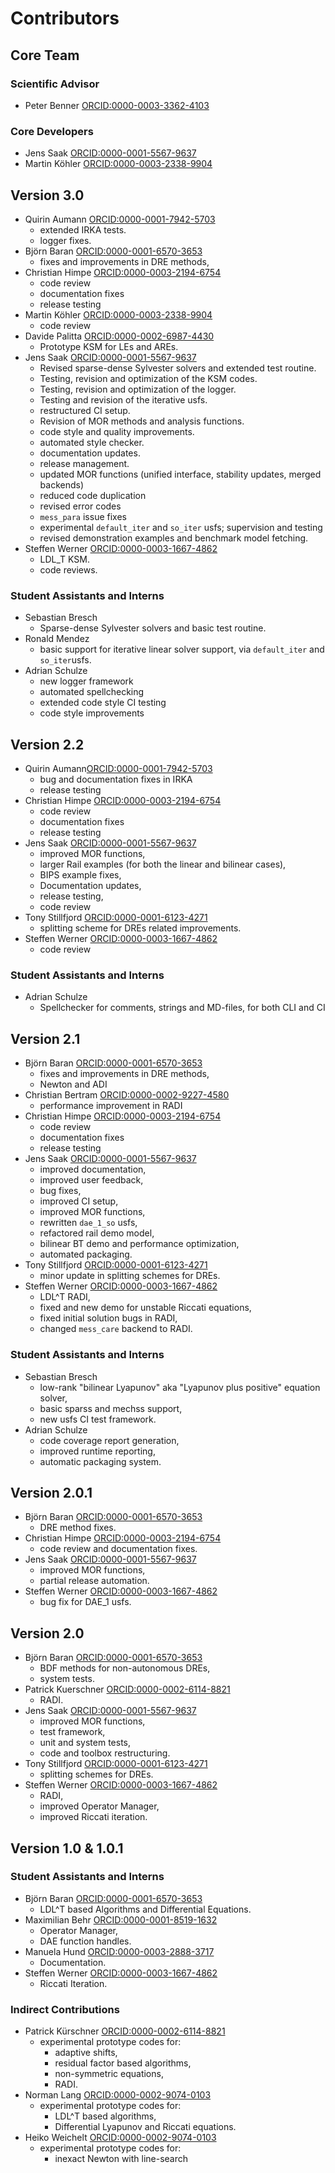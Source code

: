 # Contributors

## Core Team

### Scientific Advisor

- Peter Benner [ORCID:0000-0003-3362-4103](https://orcid.org/0000-0003-3362-4103)

### Core Developers

- Jens Saak [ORCID:0000-0001-5567-9637](https://orcid.org/0000-0001-5567-9637)
- Martin Köhler [ORCID:0000-0003-2338-9904](https://orcid.org/0000-0003-2338-9904)

## Version 3.0

- Quirin Aumann [ORCID:0000-0001-7942-5703](https://orcid.org/0000-0001-7942-5703)
   - extended IRKA tests.
   - logger fixes.
- Björn Baran [ORCID:0000-0001-6570-3653](https://orcid.org/0000-0001-6570-3653)
   - fixes and improvements in DRE methods,
- Christian Himpe [ORCID:0000-0003-2194-6754](https://orcid.org/0000-0003-2194-6754)
   - code review
   - documentation fixes
   - release testing
- Martin Köhler [ORCID:0000-0003-2338-9904](https://orcid.org/0000-0003-2338-9904)
   - code review
- Davide Palitta [ORCID:0000-0002-6987-4430](https://orcid.org/0000-0002-6987-4430)
   - Prototype KSM for LEs and AREs.
- Jens Saak [ORCID:0000-0001-5567-9637](https://orcid.org/0000-0001-5567-9637)
   - Revised sparse-dense Sylvester solvers and extended test routine.
   - Testing, revision and optimization of the KSM codes.
   - Testing, revision and optimization of the logger.
   - Testing and revision of the iterative usfs.
   - restructured CI setup.
   - Revision of MOR methods and analysis functions.
   - code style and quality improvements.
   - automated style checker.
   - documentation updates.
   - release management.
   - updated MOR functions
     (unified interface, stability updates, merged backends)
   - reduced code duplication
   - revised error codes
   - `mess_para` issue fixes
   - experimental `default_iter` and `so_iter` usfs; supervision and
     testing
   - revised demonstration examples and benchmark model fetching.
- Steffen Werner [ORCID:0000-0003-1667-4862](https://orcid.org/0000-0003-1667-4862)
   - LDL_T KSM.
   - code reviews.

### Student Assistants and Interns

- Sebastian Bresch
   - Sparse-dense Sylvester solvers and basic test routine.
- Ronald Mendez
   - basic support for iterative linear solver support, via
     `default_iter` and `so_iter`usfs.
- Adrian Schulze
   - new logger framework
   - automated spellchecking
   - extended code style CI testing
   - code style improvements

## Version 2.2

- Quirin Aumann[ORCID:0000-0001-7942-5703](https://orcid.org/0000-0001-7942-5703)
   - bug and documentation fixes in IRKA
   - release testing
- Christian Himpe [ORCID:0000-0003-2194-6754](https://orcid.org/0000-0003-2194-6754)
   - code review
   - documentation fixes
   - release testing
- Jens Saak [ORCID:0000-0001-5567-9637](https://orcid.org/0000-0001-5567-9637)
   - improved MOR functions,
   - larger Rail examples (for both the linear and bilinear cases),
   - BIPS example fixes,
   - Documentation updates,
   - release testing,
   - code review
- Tony Stillfjord [ORCID:0000-0001-6123-4271](https://orcid.org/0000-0001-6123-4271)
   - splitting scheme for DREs related improvements.
- Steffen Werner [ORCID:0000-0003-1667-4862](https://orcid.org/0000-0003-1667-4862)
   - code review

### Student Assistants and Interns

- Adrian Schulze
   - Spellchecker for comments, strings and MD-files, for both CLI and CI

## Version 2.1

- Björn Baran [ORCID:0000-0001-6570-3653](https://orcid.org/0000-0001-6570-3653)
   - fixes and improvements in DRE methods,
   - Newton and ADI
- Christian Bertram [ORCID:0000-0002-9227-4580](https://orcid.org/0000-0002-9227-4580)
   - performance improvement in RADI
- Christian Himpe [ORCID:0000-0003-2194-6754](https://orcid.org/0000-0003-2194-6754)
   - code review
   - documentation fixes
   - release testing
- Jens Saak [ORCID:0000-0001-5567-9637](https://orcid.org/0000-0001-5567-9637)
   - improved documentation,
   - improved user feedback,
   - bug fixes,
   - improved CI setup,
   - improved MOR functions,
   - rewritten `dae_1_so` usfs,
   - refactored rail demo model,
   - bilinear BT demo and performance optimization,
   - automated packaging.
- Tony Stillfjord [ORCID:0000-0001-6123-4271](https://orcid.org/0000-0001-6123-4271)
   - minor update in splitting schemes for DREs.
- Steffen Werner [ORCID:0000-0003-1667-4862](https://orcid.org/0000-0003-1667-4862)
   - LDL^T RADI,
   - fixed and new demo for unstable Riccati equations,
   - fixed initial solution bugs in RADI,
   - changed `mess_care` backend to RADI.

### Student Assistants and Interns

- Sebastian Bresch
   - low-rank "bilinear Lyapunov" aka "Lyapunov plus positive" equation
     solver,
   - basic sparss and mechss support,
   - new usfs CI test framework.
- Adrian Schulze
   - code coverage report generation,
   - improved runtime reporting,
   - automatic packaging system.

## Version 2.0.1

- Björn Baran [ORCID:0000-0001-6570-3653](https://orcid.org/0000-0001-6570-3653)
   - DRE method fixes.
- Christian Himpe [ORCID:0000-0003-2194-6754](https://orcid.org/0000-0003-2194-6754)
   - code review and documentation fixes.
- Jens Saak [ORCID:0000-0001-5567-9637](https://orcid.org/0000-0001-5567-9637)
   - improved MOR functions,
   - partial release automation.
- Steffen Werner [ORCID:0000-0003-1667-4862](https://orcid.org/0000-0003-1667-4862)
   - bug fix for DAE_1 usfs.

## Version 2.0

- Björn Baran [ORCID:0000-0001-6570-3653](https://orcid.org/0000-0001-6570-3653)
   - BDF methods for non-autonomous DREs,
   - system tests.
- Patrick Kuerschner [ORCID:0000-0002-6114-8821](https://orcid.org/0000-0002-6114-8821)
   - RADI.
- Jens Saak [ORCID:0000-0001-5567-9637](https://orcid.org/0000-0001-5567-9637)
   - improved MOR functions,
   - test framework,
   - unit and system tests,
   - code and toolbox restructuring.
- Tony Stillfjord [ORCID:0000-0001-6123-4271](https://orcid.org/0000-0001-6123-4271)
   - splitting schemes for DREs.
- Steffen Werner [ORCID:0000-0003-1667-4862](https://orcid.org/0000-0003-1667-4862)
   - RADI,
   - improved Operator Manager,
   - improved Riccati iteration.

## Version 1.0 & 1.0.1

### Student Assistants and Interns

- Björn Baran [ORCID:0000-0001-6570-3653](https://orcid.org/0000-0001-6570-3653)
   - LDL^T based Algorithms and Differential Equations.
- Maximilian Behr [ORCID:0000-0001-8519-1632](https://orcid.org/0000-0001-8519-1632)
   - Operator Manager,
   - DAE function handles.
- Manuela Hund [ORCID:0000-0003-2888-3717](https://orcid.org/0000-0003-2888-3717)
   - Documentation.
- Steffen Werner [ORCID:0000-0003-1667-4862](https://orcid.org/0000-0003-1667-4862)
   - Riccati Iteration.

### Indirect Contributions

- Patrick Kürschner [ORCID:0000-0002-6114-8821](https://orcid.org/0000-0002-6114-8821)
   - experimental prototype codes for:
      - adaptive shifts,
      - residual factor based algorithms,
      - non-symmetric equations,
      - RADI.
- Norman Lang  [ORCID:0000-0002-9074-0103](https://orcid.org/0000-0002-9074-0103)
   - experimental prototype codes for:
      - LDL^T based algorithms,
      - Differential Lyapunov and Riccati equations.
- Heiko Weichelt [ORCID:0000-0002-9074-0103](https://orcid.org/0000-0002-9074-0103)
   - experimental prototype codes for:
      - inexact Newton with line-search
